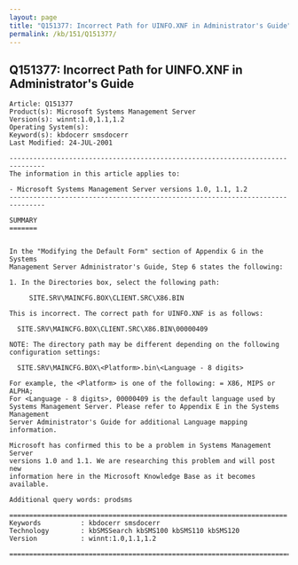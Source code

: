 ```yaml
---
layout: page
title: "Q151377: Incorrect Path for UINFO.XNF in Administrator's Guide"
permalink: /kb/151/Q151377/
---
```


## Q151377: Incorrect Path for UINFO.XNF in Administrator's Guide

	Article: Q151377
	Product(s): Microsoft Systems Management Server
	Version(s): winnt:1.0,1.1,1.2
	Operating System(s): 
	Keyword(s): kbdocerr smsdocerr
	Last Modified: 24-JUL-2001
	
	-------------------------------------------------------------------------------
	The information in this article applies to:
	
	- Microsoft Systems Management Server versions 1.0, 1.1, 1.2 
	-------------------------------------------------------------------------------
	
	SUMMARY
	=======
	
	
	In the "Modifying the Default Form" section of Appendix G in the Systems
	Management Server Administrator's Guide, Step 6 states the following:
	
	1. In the Directories box, select the following path:
	
	     SITE.SRV\MAINCFG.BOX\CLIENT.SRC\X86.BIN
	
	This is incorrect. The correct path for UINFO.XNF is as follows:
	
	  SITE.SRV\MAINCFG.BOX\CLIENT.SRC\X86.BIN\00000409
	
	NOTE: The directory path may be different depending on the following
	configuration settings:
	
	  SITE.SRV\MAINCFG.BOX\<Platform>.bin\<Language - 8 digits>
	
	For example, the <Platform> is one of the following: = X86, MIPS or ALPHA;
	For <Language - 8 digits>, 00000409 is the default language used by
	Systems Management Server. Please refer to Appendix E in the Systems Management
	Server Administrator's Guide for additional Language mapping information.
	
	Microsoft has confirmed this to be a problem in Systems Management Server
	versions 1.0 and 1.1. We are researching this problem and will post new
	information here in the Microsoft Knowledge Base as it becomes available.
	
	Additional query words: prodsms
	
	======================================================================
	Keywords          : kbdocerr smsdocerr 
	Technology        : kbSMSSearch kbSMS100 kbSMS110 kbSMS120
	Version           : winnt:1.0,1.1,1.2
	
	=============================================================================
	
